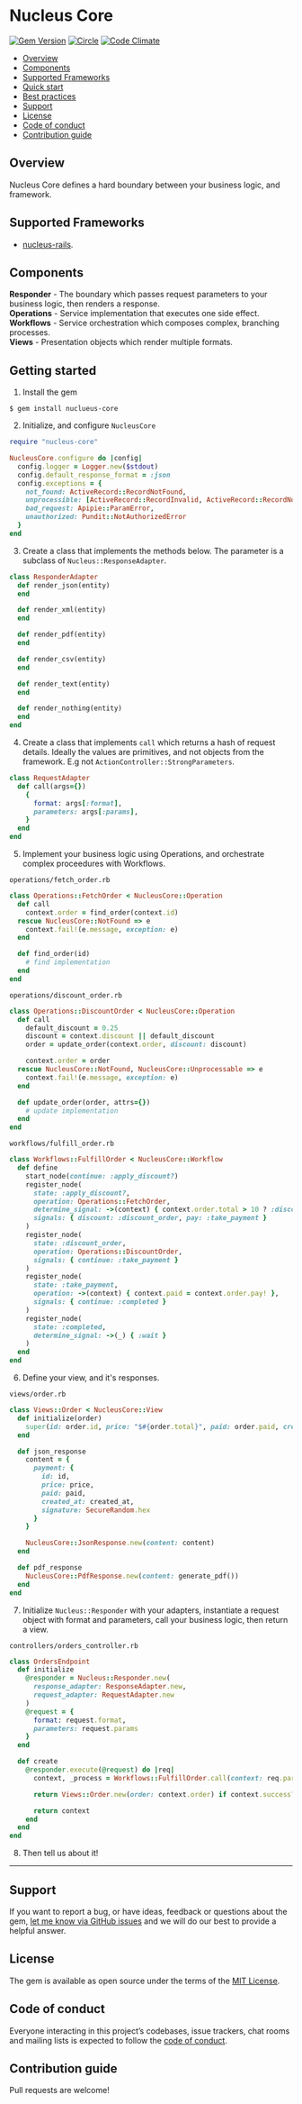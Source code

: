 # Nucleus Core

[![Gem Version](https://badge.fury.io/rb/nucleus-core.svg)](https://rubygems.org/gems/nucleus-core)
[![Circle](https://circleci.com/gh/dodgerogers/nucleus-core/tree/main.svg?style=shield)](https://app.circleci.com/pipelines/github/dodgerogers/nucleus-core?branch=main)
[![Code Climate](https://codeclimate.com/github/dodgerogers/nucleus-core/badges/gpa.svg)](https://codeclimate.com/github/dodgerogers/nucleus-core)

- [Overview](#overview)
- [Components](#components)
- [Supported Frameworks](#supported-frameworks)
- [Quick start](#quick-start)
- [Best practices](#best-practices)
- [Support](#support)
- [License](#license)
- [Code of conduct](#code-of-conduct)
- [Contribution guide](#contribution-guide)

## Overview

Nucleus Core defines a hard boundary between your business logic, and framework.

## Supported Frameworks

- [nucleus-rails](https://rubygems.org/gems/nucleus-rails).

## Components

**Responder** - The boundary which passes request parameters to your business logic, then renders a response.\
**Operations** - Service implementation that executes one side effect.\
**Workflows** - Service orchestration which composes complex, branching processes.\
**Views** - Presentation objects which render multiple formats.

## Getting started

1. Install the gem

```
$ gem install nuclueus-core
```

2. Initialize, and configure `NucleusCore`

```ruby
require "nucleus-core"

NucleusCore.configure do |config|
  config.logger = Logger.new($stdout)
  config.default_response_format = :json
  config.exceptions = {
    not_found: ActiveRecord::RecordNotFound,
    unprocessible: [ActiveRecord::RecordInvalid, ActiveRecord::RecordNotSaved],
    bad_request: Apipie::ParamError,
    unauthorized: Pundit::NotAuthorizedError
  }
end
```

3. Create a class that implements the methods below. The parameter is a subclass of `Nucleus::ResponseAdapter`.

```ruby
class ResponderAdapter
  def render_json(entity)
  end

  def render_xml(entity)
  end

  def render_pdf(entity)
  end

  def render_csv(entity)
  end

  def render_text(entity)
  end

  def render_nothing(entity)
  end
end
```

4. Create a class that implements `call` which returns a hash of request details. Ideally the values are primitives, and not objects from the framework. E.g not `ActionController::StrongParameters`.

```ruby
class RequestAdapter
  def call(args={})
    {
      format: args[:format],
      parameters: args[:params],
    }
  end
end
```

5. Implement your business logic using Operations, and orchestrate complex proceedures with Workflows.

`operations/fetch_order.rb`

```ruby
class Operations::FetchOrder < NucleusCore::Operation
  def call
    context.order = find_order(context.id)
  rescue NucleusCore::NotFound => e
    context.fail!(e.message, exception: e)
  end

  def find_order(id)
    # find implementation
  end
end
```

`operations/discount_order.rb`

```ruby
class Operations::DiscountOrder < NucleusCore::Operation
  def call
    default_discount = 0.25
    discount = context.discount || default_discount
    order = update_order(context.order, discount: discount)

    context.order = order
  rescue NucleusCore::NotFound, NucleusCore::Unprocessable => e
    context.fail!(e.message, exception: e)
  end

  def update_order(order, attrs={})
    # update implementation
  end
end
```

`workflows/fulfill_order.rb`

```ruby
class Workflows::FulfillOrder < NucleusCore::Workflow
  def define
    start_node(continue: :apply_discount?)
    register_node(
      state: :apply_discount?,
      operation: Operations::FetchOrder,
      determine_signal: ->(context) { context.order.total > 10 ? :discount : :pay },
      signals: { discount: :discount_order, pay: :take_payment }
    )
    register_node(
      state: :discount_order,
      operation: Operations::DiscountOrder,
      signals: { continue: :take_payment }
    )
    register_node(
      state: :take_payment,
      operation: ->(context) { context.paid = context.order.pay! },
      signals: { continue: :completed }
    )
    register_node(
      state: :completed,
      determine_signal: ->(_) { :wait }
    )
  end
end
```

6. Define your view, and it's responses.

`views/order.rb`

```ruby
class Views::Order < NucleusCore::View
  def initialize(order)
    super(id: order.id, price: "$#{order.total}", paid: order.paid, created_at: order.created_at)
  end

  def json_response
    content = {
      payment: {
        id: id,
        price: price,
        paid: paid,
        created_at: created_at,
        signature: SecureRandom.hex
      }
    }

    NucleusCore::JsonResponse.new(content: content)
  end

  def pdf_response
    NucleusCore::PdfResponse.new(content: generate_pdf())
  end
end
```

7. Initialize `Nucleus::Responder` with your adapters, instantiate a request object with format and parameters, call your business logic, then return a view.

`controllers/orders_controller.rb`

```ruby
class OrdersEndpoint
  def initialize
    @responder = Nucleus::Responder.new(
      response_adapter: ResponseAdapter.new,
      request_adapter: RequestAdapter.new
    )
    @request = {
      format: request.format,
      parameters: request.params
    }
  end

  def create
    @responder.execute(@request) do |req|
      context, _process = Workflows::FulfillOrder.call(context: req.parameters)

      return Views::Order.new(order: context.order) if context.success?

      return context
    end
  end
end
```

8. Then tell us about it!

---

## Support

If you want to report a bug, or have ideas, feedback or questions about the gem, [let me know via GitHub issues](https://github.com/dodgerogers/nucleus_core/issues/new) and we will do our best to provide a helpful answer.

## License

The gem is available as open source under the terms of the [MIT License](LICENSE.txt).

## Code of conduct

Everyone interacting in this project’s codebases, issue trackers, chat rooms and mailing lists is expected to follow the [code of conduct](CODE_OF_CONDUCT.md).

## Contribution guide

Pull requests are welcome!
